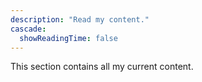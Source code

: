 ```yaml
---
description: "Read my content."
cascade:
  showReadingTime: false
---
```

This section contains all my current content.
